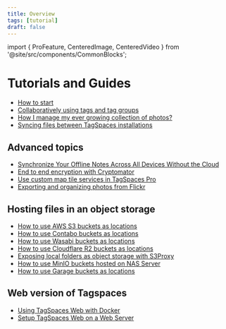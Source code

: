 ```yaml
---
title: Overview
tags: [tutorial]
draft: false
---
```


import { ProFeature, CenteredImage, CenteredVideo } from '@site/src/components/CommonBlocks';

# Tutorials and Guides

- [How to start](/tutorials/how-to-start/)
- [Collaboratively using tags and tag groups](/tutorials/sharing-tags/)
- [How I manage my ever growing collection of photos?](https://www.tagspaces.org/blog/photo-management-process/)
- [Syncing files between TagSpaces installations](/tutorials/file-syncing/)

## Advanced topics

- [Synchronize Your Offline Notes Across All Devices Without the Cloud](https://attilaorosz.medium.com/syncronise-your-offline-notes-across-all-devices-without-the-cloud-1e82fa53d1f1)
- [End to end encryption with Cryptomator](/tutorials/e2ee-with-tagspaces-and-cryptomator/)
- [Use custom map tile services in TagSpaces Pro](/tutorials/map-tiler-tutorial/)
- [Exporting and organizing photos from Flickr](https://www.tagspaces.org/blog/organize-flickr-export/)

## Hosting files in an object storage

- [How to use AWS S3 buckets as locations](/tutorials/s3-bucket-locations/)
- [How to use Contabo buckets as locations](/tutorials/contabo-storage/)
- [How to use Wasabi buckets as locations](/tutorials/wasabi-locations/)
- [How to use Cloudflare R2 buckets as locations](/tutorials/cloudflare-r2-storage/)
- [Exposing local folders as object storage with S3Proxy](/tutorials/folders-as-objectstorage-with-s3proxy)
- [How to use MinIO buckets hosted on NAS Server](/tutorials/setup-minio-bucket-nas/)
- [How to use Garage buckets as locations](/tutorials/garage-storage/)

## Web version of Tagspaces

- [Using TagSpaces Web with Docker](/tutorials/tagspaces-web-docker/)
- [Setup TagSpaces Web on a Web Server](/tutorials/setup-tagspaces-web/)

<!-- <CenteredImage src="/media/locations/create-garage-s3-location.avif" caption="Screenshot of the dialog to connecting Garage locations in TagSpaces" showCaption/> -->
